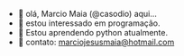 - 👋 olá, Marcio Maia (@casodio) aqui...
- 👀 estou interessado em programação.
- 🌱 Estou aprendendo python atualmente.
- 📧 contato: marciojesusmaia@hotmail.com

<!---
casodio/casodio is a ✨ special ✨ repository because its `README.md` (this file) appears on your GitHub profile.
You can click the Preview link to take a look at your changes.
--->

